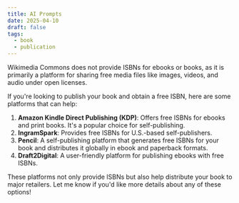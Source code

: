 ```yaml
---
title: AI Prompts
date: 2025-04-10
draft: false
tags:
  - book
  - publication
---
```

Wikimedia Commons does not provide ISBNs for ebooks or books, as it is primarily a platform for sharing free media files like images, videos, and audio under open licenses.

If you're looking to publish your book and obtain a free ISBN, here are some platforms that can help:

1. **Amazon Kindle Direct Publishing (KDP)**: Offers free ISBNs for ebooks and print books. It's a popular choice for self-publishing.
2. **IngramSpark**: Provides free ISBNs for U.S.-based self-publishers.
3. **Pencil**: A self-publishing platform that generates free ISBNs for your book and distributes it globally in ebook and paperback formats.
4. **Draft2Digital**: A user-friendly platform for publishing ebooks with free ISBNs.

These platforms not only provide ISBNs but also help distribute your book to major retailers. Let me know if you'd like more details about any of these options!